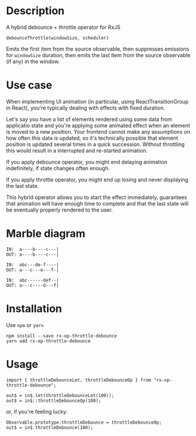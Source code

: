# Description

A hybrid debounce + throttle operator for RxJS

```
debounceThrottle(windowSize, scheduler)
```

Emits  the first  item  from the  source  observable, then  suppresses
emissions for `windowSize` duration, then emits the last item from the
source observable (if any) in the window.

# Use case

When implementing UI animation (in particular, using
ReactTransitionGroup in React), you're typically dealing with
effects with fixed duration.

Let's say you have a list of elements rendered using some data from
applicatio state and you're applying some animated effect when an
element is moved to a new position.  Your frontend cannot make any
assumptions on how often this data is updated, so it's technically
possible that element position is updated several times in a quick
succession.  Without throttling this would result in a interrupted and
re-started animation.

If you apply debounce operator, you might end delaying animation
indefinitely, if state changes often enough.

If you apply throttle operator, you might end up losing and never
displaying the last state.

This  hybrid operator  allows  you to  start  the effect  immediately,
guarantees that animation  will have enough time to  complete and that
the last state will be eventually properly rendered to the user.

# Marble diagram

```
IN:  a----b----c---|
OUT: a----b----c---|
```

```
IN:  abc---de-f----|
OUT: a---c---e---f-|
```

```
IN:  abc------def--|
OUT: a---c----d---f|
```

# Installation

Use `npm` or `yarn`

```
npm install --save rx-op-throttle-debounce
yarn add rx-op-throttle-debounce
```

# Usage

```
import { throttleDebounceLet, throttleDebounceOp } from "rx-op-throttle-debounce";

out$ = in$.let(throttleDebounceLet(100));
out$ = in$::throttleDebounceOp(100);
```

or, if you're feeling lucky:

```
Observable.prototype.throttleDebounce = throttleDebounceOp;
out$ = in$.throttleDebounce(100);
```
